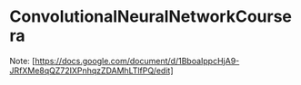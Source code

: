 # ConvolutionalNeuralNetworkCoursera

Note: [https://docs.google.com/document/d/1BboaIppcHjA9-JRfXMe8qQZ72IXPnhqzZDAMhLTlfPQ/edit]

